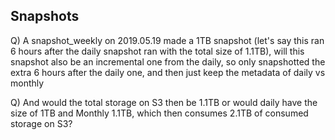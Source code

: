 ## Snapshots

Q) A snapshot_weekly on 2019.05.19 made a 1TB snapshot (let's say this ran 6 hours after the daily snapshot ran with the total size of 1.1TB), will this snapshot also be an incremental one from the daily, so only snapshotted the extra 6 hours after the daily one, and then just keep the metadata of daily vs monthly

Q) And would the total storage on S3 then be 1.1TB or would daily have the size of 1TB and Monthly 1.1TB, which then consumes 2.1TB of consumed storage on S3?

